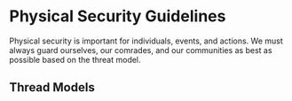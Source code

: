 # Physical Security Guidelines
Physical security is important for individuals, events, and actions. We must always guard ourselves, our comrades, and our communities as best as possible based on the threat model.

## Thread Models
